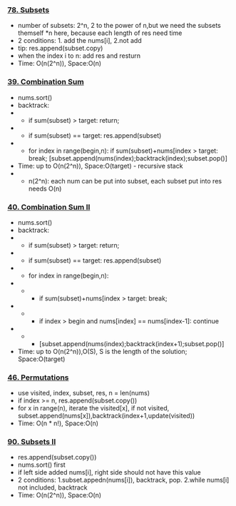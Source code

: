 ### [78. Subsets](https://github.com/liangliang1120/leetcode/blob/main/solutions/78Subsets.py)
- number of subsets: 2^n, 2 to the power of n,but we need the subsets themself *n here, because each length of res need time
- 2 conditions: 1. add the nums[i], 2.not add
- tip: res.append(subset.copy)
- when the index i to n:  add res and resturn
- Time: O(n(2^n)), Space:O(n)

### [39. Combination Sum](https://github.com/liangliang1120/leetcode/blob/main/solutions/39-Combination-Sum.py)
- nums.sort()
- backtrack: 
- - if sum(subset) > target: return; 
- - if sum(subset) == target: res.append(subset)
- - for index in range(begin,n): if sum(subset)+nums[index > target: break; [subset.append(nums(index);backtrack(index);subset.pop()]
- Time: up to O(n(2^n)), Space:O(target) - recursive stack
- - n(2^n): each num can be put into subset, each subset put into res needs O(n)

### [40. Combination Sum II](https://github.com/liangliang1120/leetcode/blob/main/solutions/40-Combination-Sum-II.py)
- nums.sort()
- backtrack: 
- - if sum(subset) > target: return; 
- - if sum(subset) == target: res.append(subset)
- - for index in range(begin,n): 
- - - if sum(subset)+nums[index > target: break; 
- - - if index > begin and nums[index] == nums[index-1]: continue
- - - [subset.append(nums(index);backtrack(index+1);subset.pop()]
- Time: up to O(n(2^n)),O(S), S is the length of the solution; Space:O(target)

### [46. Permutations](https://github.com/liangliang1120/leetcode/blob/main/solutions/46-Permutations.py)
- use visited, index, subset, res, n = len(nums)
- if index >= n, res.append(subset.copy())
- for x in range(n), iterate the visited[x], if not visited, subset.append(nums[x]),backtrack(index+1,update(visited))
- Time: O(n * n!), Space:O(n)

### [90. Subsets II](https://github.com/liangliang1120/leetcode/blob/main/solutions/90-Subsets-II.py)
- res.append(subset.copy())
- nums.sort() first
- if left side added nums[i], right side should not have this value
- 2 conditions: 1.subset.appedn(nums[i]), backtrack, pop. 2.while nums[i] not included, backtrack
- Time: O(n(2^n)), Space:O(n)

### 
